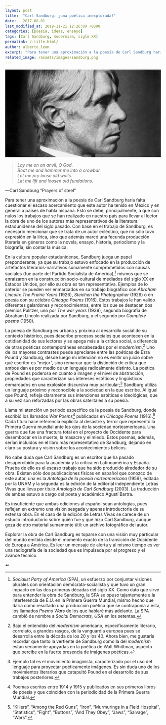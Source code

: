```yaml
---
layout: post
title:  "Carl Sandburg: ¿una poética inexplorada?"
date:   2017-08-01
last_modified_at: 2019-11-21 12:26:00 +0000
categories: [poesía, ideas, ensayo]
tags: [Carl Sandburg, modernism, siglo XX]
permalink: /:title.html/
author: alberto_leon
excerpt: "Para tener una aproximación a la poesía de Carl Sandburg haría falta cuestionar el escaso acercamiento que este autor ha tenido en México y en general a países de habla hispana."
related_image: /assets/images/sandburg.png
---
```


![Tránsito](/assets/images/sandburg.png)

>*Lay me on an anvil, O God.\
>Beat me and hammer me into a crowbar\
>Let me pry loose old walls.\
>Let me lift and loosen old fundations*.
>
&mdash;Carl Sandburg “Prayers of steel”

Para tener una aproximación a la poesía de Carl Sandburg haría falta cuestionar el escaso acercamiento que este autor ha tenido en México y en general a países de habla hispana. Esto se debe, principalmente, a que son nulos los trabajos que se han realizado en nuestro país para llevar al lector la obra de uno de los autores más representativos de la literatura estadunidense del siglo pasado. Con base en el trabajo de Sandburg, es necesario mencionar que se trata de un autor ecléctico, que no sólo tuvo expresión en la lírica, sino que además marcó una fecunda producción literaria en géneros como la novela, ensayo, historia, periodismo y la biografía, sin contar la música.

En la cultura popular estadunidense, Sandburg juega un papel preponderante, ya que su trabajo estuvo enfocado en la producción de artefactos literarios-narrativos sumamente comprometidos con causas sociales (fue parte del Partido Socialista de America),[^1] mismos que se enraizaron en la construcción socio-cultural de mediados del siglo XX en Estados Unidos, por ello su obra es tan representativa. Ejemplos de lo anterior se pueden ver enmarcados en su trabajo biográfico con *Abraham Lincoln: The Prairie Years* (1926), *Steichen the Photographer* (1929) o en poesía con su célebre *Chicago Poems* (1916). Estos trabajos le han valido diferentes galardones y reconocimientos, entre los que se destacan dos premios Pulitzer, uno por *The war years* (1939), segunda biografía de Abraham Lincoln realizada por Sandburg, y el segundo por *Complete poems* (1950).

La poesía de Sandburg es urbana y próxima al desarrollo social de su contexto histórico, pues describe procesos sociales que acontecen en la cotidianidad de sus lectores y se apega más a la crítica social, a diferencia de otras poéticas contemporáneas encabezadas por el *modernism*.[^2] Uno de los mayores contrastes puede apreciarse entre las poéticas de Ezra Pound y Sandburg, desde luego mi intención no es emitir un juicio sobre qué escritor es “mejor”, sino remarcar que la distinción de crítica que ambos dan es por medio de un lenguaje radicalmente distinto. La poética de Pound es poderosa en cuanto a imagen y el nivel de abstracción, propiedades que caracterizan sus intereses estéticos y lingüísticos enmarcados en una explosión discursiva muy particular;[^3] Sandburg utiliza un lenguaje próximo y reconocible a la sociedad en la que escribe. Al igual que Pound, refleja claramente sus intenciones estéticas e ideológicas, que a su vez son reforzadas por las obras satelitales a su poesía.

Llama mi atención un periodo específico de la poesía de Sandburg, donde escribió los llamados *War Poems*[^4] publicados en *Chicago Poems* (1916).[^5] Cada título hace referencia explícita al desastre y terror que representó la Primera Guerra mundial ante los ojos de la sociedad norteamericana. Una guerra que fue una fractura total en el proyecto de Occidente para desembocar en la muerte, la masacre y el miedo. Estos poemas, además, serían incluidos en el libro más representativo de Sandburg, dejando en claro su postura y visión sobre los acontecimientos bélicos.

No cabe duda que Carl Sandburg es un escritor que ha pasado desapercibido para la academia y la crítica en Latinoamérica y España. Prueba de ello es el escaso trabajo que ha sido producido alrededor de su obra. Existen sólo dos publicaciones físicas en español que conozco de este autor, una es la *Antología de la poesía norteamericana* (1959), editada por la UNAM y la segunda es la edición de la editorial independiente Letras Vivas que lleva por título *Antología de Carl Sandburg* (2003). La traducción de ambas estuvo a cargo del poeta y académico Agustí Bartra.

Es insuficiente que ambas ediciones al español sean antologías, pues reflejan en extremo una visión sesgada y apenas introductoria de su extensa obra. En el caso de la edición de Letras Vivas se carece de un estudio introductorio sobre quién fue y qué hizo Carl Sandburg, aunque goza de otro material sumamente útil: un archivo fotográfico del autor.

Explorar la obra de Carl Sandburg es toparse con una visión muy particular del mundo emitida desde el momento exacto de la transición de Occidente de Europa a América. Es leer un mensaje de alerta y al mismo tiempo es ver una radiografía de la sociedad que es impulsada por el progreso y el avance técnico.

&#9753;

[^1]: *Socialist Party of America* (SPA), un esfuerzo por conjuntar visiones plurales con orientación demócrata-socialista y que tuvo un gran impacto en las dos primeras décadas del siglo XX. Como dato que sirve para entender la obra de Sandburg, la SPA se opuso tajantemente a la interferencia de E.U. en la Primera Guerra Mundial, mismo hecho que daría como resultado una producción poética que se contraponía a ésta, los llamados *Poems Wars* de los que hablaré más adelante. La SPA cambió de nombre a *Social Democrats, USA* en los setentas.

[^2]: Bajo el entendido del *modernism* americano, específicamente literario, correlato, a grandes rasgos, de la vanguardia europea pues se desarrolla entre la década de los 20 y los 40. Ahora bien, me gustaría recordar que tanto la vertiente de Sandburg como la del *modernism* están seriamente apoyadas en la poética de Walt Whittman, aspecto que percibe en la fuerte presencia de imágenes poéticas.

[^3]: Ejemplo tal es el movimiento imaginista, caracterizado por el uso del lenguaje para proyectar poéticamente imágenes. Es sin duda uno de los movimientos literarios que catapultó Pound en el desarrollo de sus trabajos posteriores.

[^4]: Poemas escritos entre 1914 y 1915 y publicados en sus primeros libros de poesía y que coinciden con la periodicidad de la Primera Guerra Mundial.

[^5]: “Killers”, “Among the Red Guns”, “Iron”, “Murmurings in a Field Hospital”, “Statistics”, “Fight”, “Buttons”, “And They Obey”, “Jaws”, “Salvage”, “Wars”.
